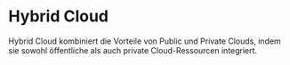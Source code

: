 # Hybrid Cloud

Hybrid Cloud kombiniert die Vorteile von Public und Private Clouds, indem sie sowohl öffentliche als auch private Cloud-Ressourcen integriert.